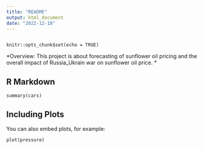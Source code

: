```yaml
---
title: "README"
output: html_document
date: "2022-12-18"
---
```


```{r setup, include=FALSE}

knitr::opts_chunk$set(echo = TRUE)
```
*Overview: This project is about forecasting of sunflower oil pricing and the overall impact of Russia_Ukrain war on sunflower oil price. *

## R Markdown


```{r cars}
summary(cars)
```

## Including Plots

You can also embed plots, for example:

```{r pressure, echo=FALSE}
plot(pressure)
```

